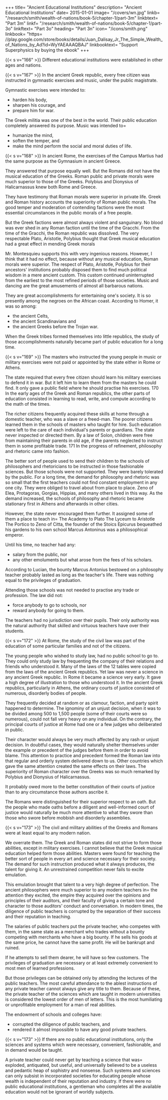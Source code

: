 +++
title=  "Ancient Educational Institutions"
description=  "Ancient Educational Institutions"
date=  2015-01-01
image=  "/covers/wn.jpg"
linkb=  "/research/smith/wealth-of-nations/book-5/chapter-1/part-3m"
linkbtext=  "Part 3m"
linkf=  "/research/smith/wealth-of-nations/book-5/chapter-1/part-3o"
linkftext=  "Part 3o"
heading=  "Part 3n"
icon=  "/icons/smith.png"
linkbook=  "https= //play.google.com/store/books/details/Juan_Dalisay_Jr_The_Simple_Wealth_of_Nations_by_Ad?id=WyYAEAAAQBAJ"
linkbooktext=  "Support Superphysics by buying the ebook"
+++


{{< s v="166" >}} Different educational institutions were established in other ages and nations.

{{< s v="167" >}} In the ancient Greek republic, every free citizen was instructed in gymnastic exercises and music, under the public magistrate.

Gymnastic exercises were intended to:
- harden his body,
- sharpen his courage, and
- prepare him for war.

The Greek militia was one of the best in the world.
Their public education completely answered its purpose.
Music was intended to= 
- humanize the mind,
- soften the temper, and
- make the mind perform the social and moral duties of life.


{{< s v="168" >}} In ancient Rome, the exercises of the Campus Martius had the same purpose as the Gymnasium in ancient Greece.

They answered that purpose equally well.
But the Romans did not have the musical education of the Greeks.
Roman public and private morals were much superior to those of the Greeks.
Polybius and Dionysius of Halicarnassus knew both Rome and Greece.

They have testimony that Roman morals were superior in private life.
Greek and Roman history accounts the superiority of Roman public morals.
The good temper and moderation of contending factions were the most essential circumstances in the public morals of a free people.

But the Greek factions were almost always violent and sanguinary.
No blood was ever shed in any Roman faction until the time of the Gracchi.
From the time of the Gracchi, the Roman republic was dissolved.
The very respectable Plato, Aristotle, Polybius thought that Greek musical education had a great effect in mending Greek morals

Mr. Montesquieu supports this with very ingenious reasons.
However, I think that it had no effect, because without any musical education, Roman morals were superior.
The respect of Plato, Aristotle, Polybius for their ancestors' institutions probably disposed them to find much political wisdom in a mere ancient custom.
This custom continued uninterrupted from the earliest to the most refined periods of those societies.
Music and dancing are the great amusements of almost all barbarous nations.

They are great accomplishments for entertaining one's society.
It is so presently among the negroes on the African coast.
According to Homer, it was so among:
- the ancient Celts,
- the ancient Scandinavians and
- the ancient Greeks before the Trojan war.

When the Greek tribes formed themselves into little republics, the study of those accomplishments naturally became part of public education for a long time.


{{< s v="169" >}} The masters who instructed the young people in music or military exercises were not paid or appointed by the state either in Rome or Athens.

The state required that every free citizen should learn his military exercises to defend it in war.
But it left him to learn them from the masters he could find.
It only gave a public field where he should practise his exercises.
170 In the early ages of the Greek and Roman republics, the other parts of education consisted in learning to read, write, and compute according to the math of the times.

The richer citizens frequently acquired these skills at home through a domestic teacher, who was a slave or a freed-man.
The poorer citizens learned them in the schools of masters who taught for hire.
Such education were left to the care of each individual's parents or guardians.
The state never inspected or directed them.
By a law of Solon, children were free from maintaining their parents in old age, if the parents neglected to instruct them in some profitable trade.
171 In the progress of refinement, philosophy and rhetoric came into fashion.

The better sort of people used to send their children to the schools of philosophers and rhetoricians to be instructed in those fashionable sciences.
But those schools were not supported.
They were barely tolerated by the public.
For a long time, the demand for philosophy and rhetoric was so small that the first teachers could not find constant employment in any one city.
They were obliged to travel about from place to place.
Zeno of Elea, Protagoras, Gorgias, Hippias, and many others lived in this way.
As the demand increased, the schools of philosophy and rhetoric became stationary first in Athens and afterwards in other cities.

However, the state never encouraged them further.
It assigned some of them a place to teach in= 
The Academy to Plato
The Lyceum to Aristotle
The Portico to Zeno of Citta, the founder of the Stoics
Epicurus bequeathed his gardens to his own school
Marcus Antoninus was a philosophical emperor.

Until his time, no teacher had any:
- salary from the public, nor
- any other emoluments but what arose from the fees of his scholars.

According to Lucian, the bounty Marcus Antonius bestowed on a philosophy teacher probably lasted as long as the teacher's life. There was nothing equal to the privileges of graduation.

Attending those schools was not needed to practise any trade or profession.
The law did not:
- force anybody to go to schools, nor
- reward anybody for going to them.

The teachers had no jurisdiction over their pupils.
Their only authority was the natural authority that skilled and virtuous teachers have over their students.

{{< s v="172" >}} At Rome, the study of the civil law was part of the education of some particular families and not of the citizens.

The young people who wished to study law, had no public school to go to.
They could only study law by frequenting the company of their relations and friends who understood it.
Many of the laws of the 12 tables were copied from the laws of the ancient Greek republics.
Yet law was never a science in any ancient Greek republic.
In Rome it became a science very early.
It gave a high degree of illustration to those who understood it.
In the ancient Greek republics, particularly in Athens, the ordinary courts of justice consisted of numerous, disorderly bodies of people.

They frequently decided at random or as clamour, faction, and party spirit happened to determine.
The ignominy of an unjust decision, when it was to be divided among 500 to 1,500 people (some of their courts were so numerous), could not fall very heavy on any individual.
On the contrary, the principal courts of justice at Rome had one or a few judges who deliberated in public.

Their character would always be very much affected by any rash or unjust decision.
In doubtful cases, they would naturally shelter themselves under the example or precedent of the judges before them in order to avoid blame.
This attention to practice and precedent formed the Roman law into that regular and orderly system delivered down to us.
Other countries which gave the same attention created the same effects on their laws.
The superiority of Roman character over the Greeks was so much remarked by Polybius and Dionysius of Halicarnassus.

It probably owed more to the better constitution of their courts of justice than to any circumstance those authors ascribe it.

The Romans were distinguished for their superior respect to an oath.
But the people who made oaths before a diligent and well-informed court of justice would naturally be much more attentive to what they swore than those who swore before mobbish and disorderly assemblies.


{{< s v="173" >}} The civil and military abilities of the Greeks and Romans were at least equal to any modern nation.

We overrate them.
The Greek and Roman states did not strive to form those abilities, except in military exercises.
I cannot believe that the Greek musical education helped form those abilities.
Masters were found for teaching the better sort of people in every art and science necessary for their society.
The demand for such instruction produced what it always produces, the talent for giving it.
An unrestrained competition never fails to excite emulation.

This emulation brought that talent to a very high degree of perfection.
The ancient philosophers were much superior to any modern teachers in= 
the attention they excited,
the empire they acquired over the opinions and principles of their auditors, and
their faculty of giving a certain tone and character to those auditors' conduct and conversation.
In modern times, the diligence of public teachers is corrupted by the separation of their success and their reputation in teaching.

The salaries of public teachers put the private teacher, who competes with them, in the same state as a merchant who trades without a bounty competing with merchants who have a big bounty.
If he sells his goods at the same price, he cannot have the same profit.
He will be bankrupt and ruined.

If he attempts to sell them dearer, he will have so few customers.
The privileges of graduation are necessary or at least extremely convenient to most men of learned professions.

But those privileges can be obtained only by attending the lectures of the public teachers.
The most careful attendance to the ablest instructions of any private teacher cannot always give any title to them.
Because of these, the private teacher of the sciences which are taught in modern universities is considered the lowest order of men of letters.
This is the most humiliating or unprofitable employment for a man of real abilities.

The endowment of schools and colleges have:
- corrupted the diligence of public teachers, and
- rendered it almost impossible to have any good private teachers.


{{< s v="173" >}} If there are no public educational institutions, only the sciences and systems which were necessary, convenient, fashionable, and in demand would be taught.

A private teacher could never get by teaching a science that was= 
exploded, antiquated, but useful, and
universally believed to be a useless and pedantic heap of sophistry and nonsense.
Such systems and sciences can only subsist in incorporated societies for educating people whose wealth is independent of their reputation and industry.
If there were no public educational institutions, a gentleman who completes all the available education would not be ignorant of worldly subjects.